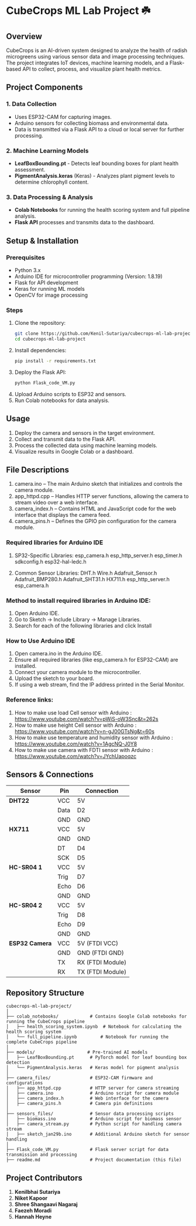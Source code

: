 # CubeCrops ML Lab Project ☘️

## Overview
CubeCrops is an AI-driven system designed to analyze the health of radish microgreens using various sensor data and image processing techniques. The project integrates IoT devices, machine learning models, and a Flask-based API to collect, process, and visualize plant health metrics.

## Project Components
### 1. Data Collection
- Uses ESP32-CAM for capturing images.
- Arduino sensors for collecting biomass and environmental data.
- Data is transmitted via a Flask API to a cloud or local server for further processing.

### 2. Machine Learning Models
- **LeafBoxBounding.pt** - Detects leaf bounding boxes for plant health assessment.
- **PigmentAnalysis.keras** (Keras) - Analyzes plant pigment levels to determine chlorophyll content.

### 3. Data Processing & Analysis
- **Colab Notebooks** for running the health scoring system and full pipeline analysis.
- **Flask API** processes and transmits data to the dashboard.

## Setup & Installation
### Prerequisites
- Python 3.x
- Arduino IDE for microcontroller programming (Version: 1.8.19)
- Flask for API development
- Keras for running ML models
- OpenCV for image processing

### Steps
1. Clone the repository:
   ```bash
   git clone https://github.com/Kenil-Sutariya/cubecrops-ml-lab-project.git
   cd cubecrops-ml-lab-project
   ```
2. Install dependencies:
   ```bash
   pip install -r requirements.txt
   ```
3. Deploy the Flask API:
   ```bash
   python Flask_code_VM.py
   ```
4. Upload Arduino scripts to ESP32 and sensors.
5. Run Colab notebooks for data analysis.

## Usage
1. Deploy the camera and sensors in the target environment.
2. Collect and transmit data to the Flask API.
3. Process the collected data using machine learning models.
4. Visualize results in Google Colab or a dashboard.

## File Descriptions
1. camera.ino – The main Arduino sketch that initializes and controls the camera module.
2. app_httpd.cpp – Handles HTTP server functions, allowing the camera to stream video over a web interface.
3. camera_index.h – Contains HTML and JavaScript code for the web interface that displays the camera feed.
4. camera_pins.h – Defines the GPIO pin configuration for the camera module.

### Required libraries for Arduino IDE

1. SP32-Specific Libraries:
esp_camera.h
esp_http_server.h 
esp_timer.h 
sdkconfig.h
esp32-hal-ledc.h

2. Common Sensor Libraries:
DHT.h 
Wire.h 
Adafruit_Sensor.h 
Adafruit_BMP280.h 
Adafruit_SHT31.h 
HX711.h
esp_http_server.h
esp_camera.h

### Method to install required libraries in Arduino IDE:
1. Open Arduino IDE.
2. Go to Sketch → Include Library → Manage Libraries.
3. Search for each of the following libraries and click Install

### How to Use Arduino IDE

1. Open camera.ino in the Arduino IDE.
2. Ensure all required libraries (like esp_camera.h for ESP32-CAM) are installed.
3. Connect your camera module to the microcontroller.
4. Upload the sketch to your board.
5. If using a web stream, find the IP address printed in the Serial Monitor.

### Reference links:
1. How to make use load Cell sensor with Arduino : https://www.youtube.com/watch?v=pWiS-oW3Snc&t=262s
2. How to make use height Cell sensor with Arduino : https://www.youtube.com/watch?v=n-gJ00GTsNg&t=60s
3. How to make use temperature and humidity sensor with Arduino : https://www.youtube.com/watch?v=1AgcNQ-J0Y8
4. How to make use camera with FDTI sensor with Arduino : https://www.youtube.com/watch?v=JYchUapoqzc

## Sensors & Connections

| Sensor         | Pin  | Connection       |
|--------------|------|-----------------|
| **DHT22**     | VCC  | 5V             |
|              | Data  | D2             |
|              | GND   | GND            |
| **HX711**    | VCC  | 5V             |
|              | GND   | GND            |
|              | DT    | D4             |
|              | SCK   | D5             |
| **HC-SR04 1** | VCC  | 5V             |
|              | Trig  | D7             |
|              | Echo  | D6             |
|              | GND   | GND            |
| **HC-SR04 2** | VCC  | 5V             |
|              | Trig  | D8             |
|              | Echo  | D9             |
|              | GND   | GND            |
| **ESP32 Camera** | VCC  | 5V (FTDI VCC) |
|                  | GND  | GND (FTDI GND) |
|                  | TX   | RX (FTDI Module) |
|                  | RX   | TX (FTDI Module) |


## Repository Structure
```
cubecrops-ml-lab-project/
│
├── colab_notebooks/            # Contains Google Colab notebooks for running the CubeCrops pipeline
│   ├── health_scoring_system.ipynb  # Notebook for calculating the health scoring system
│   └── full_pipeline.ipynb         # Notebook for running the complete CubeCrops pipeline
│
├── models/                    # Pre-trained AI models
│   ├── LeafBoxBounding.pt      # PyTorch model for leaf bounding box detection
│   └── PigmentAnalysis.keras   # Keras model for pigment analysis
│
├── camera_files/               # ESP32-CAM firmware and configurations
│   ├── app_httpd.cpp           # HTTP server for camera streaming
│   ├── camera.ino              # Arduino script for camera module
│   ├── camera_index.h          # Web interface for the camera
│   ├── camera_pins.h           # Camera pin definitions
│
├── sensors_files/              # Sensor data processing scripts
│   ├── biomass.ino             # Arduino script for biomass sensor
│   ├── camera_stream.py        # Python script for handling camera stream
│   ├── sketch_jan29b.ino       # Additional Arduino sketch for sensor handling
│
├── Flask_code_VM.py            # Flask server script for data transmission and processing
├── readme.md                   # Project documentation (this file)
```

## Project Contributors

1. **Kenilbhai Sutariya** 
2. **Niket Kapoor** 
3. **Shree Shangaavi Nagaraj**
4. **Faezeh Moradi**
5. **Hannah Heyne** 
